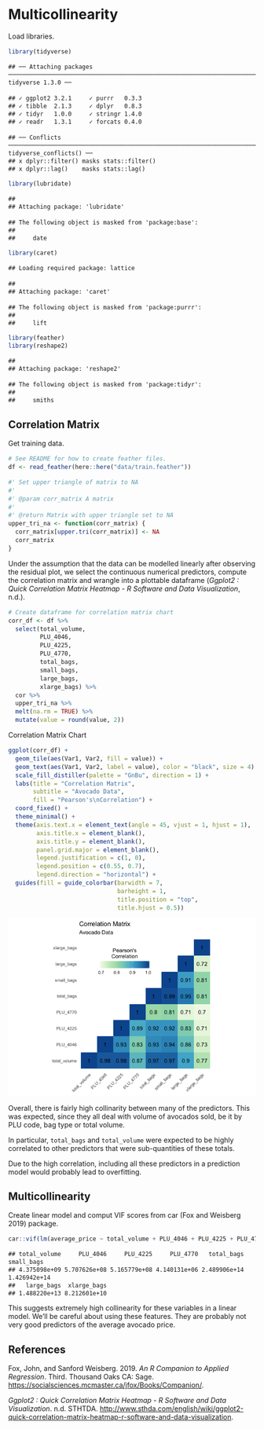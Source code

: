 Multicollinearity
================

Load
    libraries.

``` r
library(tidyverse)
```

    ## ── Attaching packages ─────────────────────────────────────────────────────────────────────────────────── tidyverse 1.3.0 ──

    ## ✓ ggplot2 3.2.1     ✓ purrr   0.3.3
    ## ✓ tibble  2.1.3     ✓ dplyr   0.8.3
    ## ✓ tidyr   1.0.0     ✓ stringr 1.4.0
    ## ✓ readr   1.3.1     ✓ forcats 0.4.0

    ## ── Conflicts ────────────────────────────────────────────────────────────────────────────────────── tidyverse_conflicts() ──
    ## x dplyr::filter() masks stats::filter()
    ## x dplyr::lag()    masks stats::lag()

``` r
library(lubridate)
```

    ## 
    ## Attaching package: 'lubridate'

    ## The following object is masked from 'package:base':
    ## 
    ##     date

``` r
library(caret)
```

    ## Loading required package: lattice

    ## 
    ## Attaching package: 'caret'

    ## The following object is masked from 'package:purrr':
    ## 
    ##     lift

``` r
library(feather)
library(reshape2)
```

    ## 
    ## Attaching package: 'reshape2'

    ## The following object is masked from 'package:tidyr':
    ## 
    ##     smiths

## Correlation Matrix

Get training data.

``` r
# See README for how to create feather files.
df <- read_feather(here::here("data/train.feather"))
```

``` r
#' Set upper triangle of matrix to NA
#'
#' @param corr_matrix A matrix
#'
#' @return Matrix with upper triangle set to NA
upper_tri_na <- function(corr_matrix) {
  corr_matrix[upper.tri(corr_matrix)] <- NA
  corr_matrix
}
```

Under the assumption that the data can be modelled linearly after
observing the residual plot, we select the continuous numerical
predictors, compute the correlation matrix and wrangle into a plottable
dataframe (*Ggplot2 : Quick Correlation Matrix Heatmap - R Software and
Data Visualization*, n.d.).

``` r
# Create dataframe for correlation matrix chart
corr_df <- df %>% 
  select(total_volume, 
         PLU_4046, 
         PLU_4225, 
         PLU_4770, 
         total_bags, 
         small_bags, 
         large_bags, 
         xlarge_bags) %>% 
  cor %>% 
  upper_tri_na %>% 
  melt(na.rm = TRUE) %>% 
  mutate(value = round(value, 2))
```

Correlation Matrix Chart

``` r
ggplot(corr_df) + 
  geom_tile(aes(Var1, Var2, fill = value)) +
  geom_text(aes(Var1, Var2, label = value), color = "black", size = 4) +
  scale_fill_distiller(palette = "GnBu", direction = 1) +
  labs(title = "Correlation Matrix",
       subtitle = "Avocado Data",
       fill = "Pearson's\nCorrelation") +
  coord_fixed() +
  theme_minimal() +
  theme(axis.text.x = element_text(angle = 45, vjust = 1, hjust = 1),
        axis.title.x = element_blank(),
        axis.title.y = element_blank(),
        panel.grid.major = element_blank(),
        legend.justification = c(1, 0),
        legend.position = c(0.55, 0.7),
        legend.direction = "horizontal") +
  guides(fill = guide_colorbar(barwidth = 7, 
                               barheight = 1,
                               title.position = "top", 
                               title.hjust = 0.5))
```

![](multicoll_files/figure-gfm/chart-1.png)<!-- -->

Overall, there is fairly high collinarity between many of the
predictors. This was expected, since they all deal with volume of
avocados sold, be it by PLU code, bag type or total volume.

In particular, `total_bags` and `total_volume` were expected to be
highly correlated to other predictors that were sub-quantities of these
totals.

Due to the high correlation, including all these predictors in a
prediction model would probably lead to overfitting.

## Multicollinearity

Create linear model and comput VIF scores from car (Fox and Weisberg
2019)
package.

``` r
car::vif(lm(average_price ~ total_volume + PLU_4046 + PLU_4225 + PLU_4770 + total_bags + small_bags + large_bags + xlarge_bags, data = df))
```

    ## total_volume     PLU_4046     PLU_4225     PLU_4770   total_bags   small_bags 
    ## 4.375098e+09 5.707626e+08 5.165779e+08 4.140131e+06 2.489906e+14 1.426942e+14 
    ##   large_bags  xlarge_bags 
    ## 1.488220e+13 8.212601e+10

This suggests extremely high collinearity for these variables in a
linear model. We’ll be careful about using these features. They are
probably not very good predictors of the average avocado price.

## References

<div id="refs" class="references">

<div id="ref-car">

Fox, John, and Sanford Weisberg. 2019. *An R Companion to Applied
Regression*. Third. Thousand Oaks CA: Sage.
<https://socialsciences.mcmaster.ca/jfox/Books/Companion/>.

</div>

<div id="ref-corr">

*Ggplot2 : Quick Correlation Matrix Heatmap - R Software and Data
Visualization*. n.d. STHTDA.
<http://www.sthda.com/english/wiki/ggplot2-quick-correlation-matrix-heatmap-r-software-and-data-visualization>.

</div>

</div>
